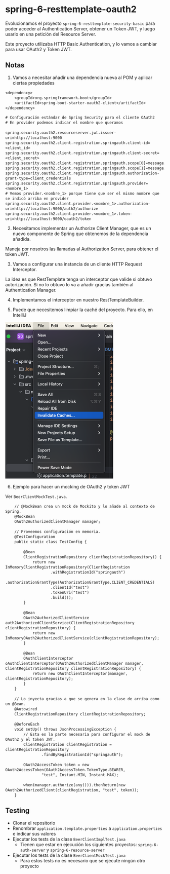 # spring-6-resttemplate-oauth2

Evolucionamos el proyecto `spring-6-resttemplate-security-basic` para poder acceder al Authentication Server, obtener un Token JWT, y luego usarlo en una petición del Resource Server.

Este proyecto utilizaba HTTP Basic Authentication, y lo vamos a cambiar para usar OAuth2 y Token JWT.

## Notas

1. Vamos a necesitar añadir una dependencia nueva al POM y aplicar ciertas propiedades

```
<dependency>
    <groupId>org.springframework.boot</groupId>
    <artifactId>spring-boot-starter-oauth2-client</artifactId>
</dependency>
```

```
# Configuración estándar de Spring Security para el cliente OAuth2
# En provider podemos indicar el nombre que queramos

spring.security.oauth2.resourceserver.jwt.issuer-uri=http://localhost:9000
spring.security.oauth2.client.registration.springauth.client-id=<client_id>
spring.security.oauth2.client.registration.springauth.client-secret=<client_secret>
spring.security.oauth2.client.registration.springauth.scope[0]=message.read
spring.security.oauth2.client.registration.springauth.scope[1]=message.write
spring.security.oauth2.client.registration.springauth.authorization-grant-type=client_credentials
spring.security.oauth2.client.registration.springauth.provider=<nombre_1>
# Vemos provider.<nombre_1> porque tiene que ser el mismo nombre que se indicó arriba en provider
spring.security.oauth2.client.provider.<nombre_1>.authorization-uri=http://localhost:9000/auth2/authorize
spring.security.oauth2.client.provider.<nombre_1>.token-uri=http://localhost:9000/oauth2/token
```

2. Necesitamos implementar un Authorize Client Manager, que es un nuevo componente de Spring que obtenemos de la dependencia añadida.

Maneja por nosotros las llamadas al Authorization Server, para obtener el token JWT.

3. Vamos a configurar una instancia de un cliente HTTP Request Interceptor.

La idea es que RestTemplate tenga un interceptor que valide si obtuvo autorización. Si no lo obtuvo lo va a añadir gracias también al Authentication Manager. 

4. Implementamos el interceptor en nuestro RestTemplateBuilder.

5. Puede que necesitemos limpiar la caché del proyecto. Para ello, en IntelliJ

![alt Clean Cache And Restart](../images/19-IntelliJ-Invalidate-Cache-And-Restart.png)

6. Ejemplo para hacer un mocking de OAuth2 y token JWT

Ver `BeerClientMockTest.java`.

```
    // @MockBean crea un mock de Mockito y lo añade al contexto de Spring.
    @MockBean
    OAuth2AuthorizedClientManager manager;

    // Proveemos configuración en memoria.
    @TestConfiguration
    public static class TestConfig {

        @Bean
        ClientRegistrationRepository clientRegistrationRepository() {
            return new InMemoryClientRegistrationRepository(ClientRegistration
                    .withRegistrationId("springauth")
                    .authorizationGrantType(AuthorizationGrantType.CLIENT_CREDENTIALS)
                    .clientId("test")
                    .tokenUri("test")
                    .build());
        }

        @Bean
        OAuth2AuthorizedClientService auth2AuthorizedClientService(ClientRegistrationRepository clientRegistrationRepository) {
            return new InMemoryOAuth2AuthorizedClientService(clientRegistrationRepository);
        }

        @Bean
        OAuthClientInterceptor oAuthClientInterceptor(OAuth2AuthorizedClientManager manager, ClientRegistrationRepository clientRegistrationRepository) {
            return new OAuthClientInterceptor(manager, clientRegistrationRepository);
        }
    }

    // Lo inyecta gracias a que se genera en la clase de arriba como un @Bean.
    @Autowired
    ClientRegistrationRepository clientRegistrationRepository;

    @BeforeEach
    void setUp() throws JsonProcessingException {
        // Esta es la parte necesaria para configurar el mock de OAuth2 y el token JWT.
        ClientRegistration clientRegistration = clientRegistrationRepository
                .findByRegistrationId("springauth");

        OAuth2AccessToken token = new OAuth2AccessToken(OAuth2AccessToken.TokenType.BEARER,
                "test", Instant.MIN, Instant.MAX);

        when(manager.authorize(any())).thenReturn(new OAuth2AuthorizedClient(clientRegistration, "test", token));
    }
```

## Testing

- Clonar el repositorio
- Renombrar `application.template.properties` a `application.properties` e indicar sus valores
- Ejecutar los tests de la clase `BeerClientImplTest.java`
  - Tienen que estar en ejecución los siguientes proyectos: `spring-6-auth-server` y `spring-6-resource-server`
- Ejecutar los tests de la clase `BeerClientMockTest.java`
  - Para estos tests no es necesario que se ejecute ningún otro proyecto